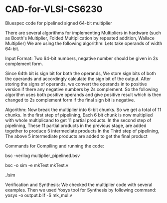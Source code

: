 # CAD-for-VLSI-CS6230
Bluespec code for pipelined signed 64-bit multiplier

There are several algorithms for implementing Multipliers in hardware (such as Booth's Multiplier, Folded Multiplication by repeated addition, Wallace Multiplier)
We are using the following algorithm:
Lets take operands of width 64-bit.

Input Format: Two 64-bit numbers, negative number should be given in 2s complement form.

Since 64th bit is sign bit for both the operands, We store sign bits of both the operands and accordingly calculate the sign bit of the output.
After storing the signs of operands, we convert the operands in to positive version if there any negative numbers by 2s complement. So the following algorithm uses both positive operands and give positive result which is then changed to 2s complement form if the final sign bit is negative.

Algorithm:
Now break the multiplier into 6-bit chunks. So we get a total of 11 chunks.
In the first step of pipelining, Each 6 bit chunk is now multiplied with whole multiplicand to get 11 partial products.
In the second step of pipelining, These 11 partial products in the previous stage, are added together to produce 5 intermediate products
In the Third step of pipelining, The above 5 intermediate products are added to get the final product

Commands for Compiling and running the code:

bsc -verilog multiplier_pipelined.bsv

bsc -o sim -e mkTest mkTest.v

./sim

Verification and Synthesis:
We checked the multiplier code with several examples. 
Then we used Yosys tool for Synthesis by following command:
yosys -o output.blif -S mk_mul.v
